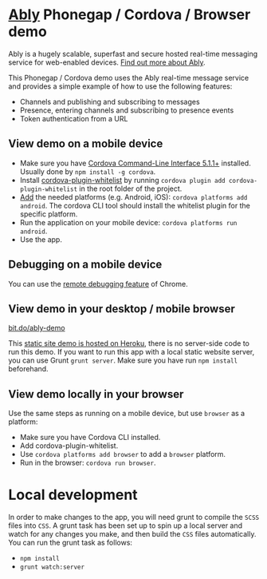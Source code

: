 # [Ably](https://www.ably.io) Phonegap / Cordova / Browser demo

Ably is a hugely scalable, superfast and secure hosted real-time messaging service for web-enabled devices. [Find out more about Ably](https://www.ably.io).

This Phonegap / Cordova demo uses the Ably real-time message service and provides a simple example of how to use the following features:

* Channels and publishing and subscribing to messages
* Presence, entering channels and subscribing to presence events
* Token authentication from a URL

## View demo on a mobile device

* Make sure you have [Cordova Command-Line Interface 5.1.1+](https://cordova.apache.org/docs/en/5.1.1/guide_cli_index.md.html#The%2520Command-Line%2520Interface) installed. Usually done by `npm install -g cordova`.
* Install [cordova-plugin-whitelist](https://github.com/apache/cordova-plugin-whitelist) by running `cordova plugin add cordova-plugin-whitelist` in the root folder of the project.
* [Add](https://cordova.apache.org/docs/en/5.1.1/guide_cli_index.md.html#The%20Command-Line%20Interface_add_platforms) the needed platforms (e.g. Android, iOS): `cordova platforms add android`.
The cordova CLI tool should install the whitelist plugin for the specific platform.
* Run the application on your mobile device: `cordova platforms run android`.
* Use the app.

## Debugging on a mobile device

You can use the [remote debugging feature](https://developer.chrome.com/devtools/docs/remote-debugging) of Chrome.

## View demo in your desktop / mobile browser

[bit.do/ably-demo](http://bit.do/ably-demo)

This [static site demo is hosted on Heroku](http://ably-phonegap-cordova-demo.herokuapp.com/), there is no server-side code to run this demo. If you want to run this app with a local static website server, you can use Grunt `grunt server`.  Make sure you have run `npm install` beforehand.

## View demo locally in your browser

Use the same steps as running on a mobile device, but use `browser` as a platform:

* Make sure you have Cordova CLI installed.
* Add cordova-plugin-whitelist.
* Use `cordova platforms add browser` to add a `browser` platform.
* Run in the browser: `cordova run browser`.

# Local development

In order to make changes to the app, you will need grunt to compile the `SCSS` files into `CSS`.
A grunt task has been set up to spin up a local server and watch for any changes you make, and then build the `CSS` files automatically.
You can run the grunt task as follows:

* `npm install`
* `grunt watch:server`
